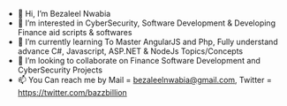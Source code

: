 - 👋 Hi, I’m Bezaleel Nwabia
- 👀 I’m interested in CyberSecurity, Software Development & Developing Finance aid scripts & softwares
- 🌱 I’m currently learning To Master AngularJS and Php, Fully understand advance C#, Javascript, ASP.NET & NodeJs Topics/Concepts
- 💞️ I’m looking to collaborate on Finance Software Development and CyberSecurity Projects
- 📫 You Can reach me by Mail = bezaleelnwabia@gmail.com, Twitter = https://twitter.com/bazzbillion

<!---
emexbazz/emexbazz is a ✨ special ✨ repository because its `README.md` (this file) appears on your GitHub profile.
You can click the Preview link to take a look at your changes.
--->
